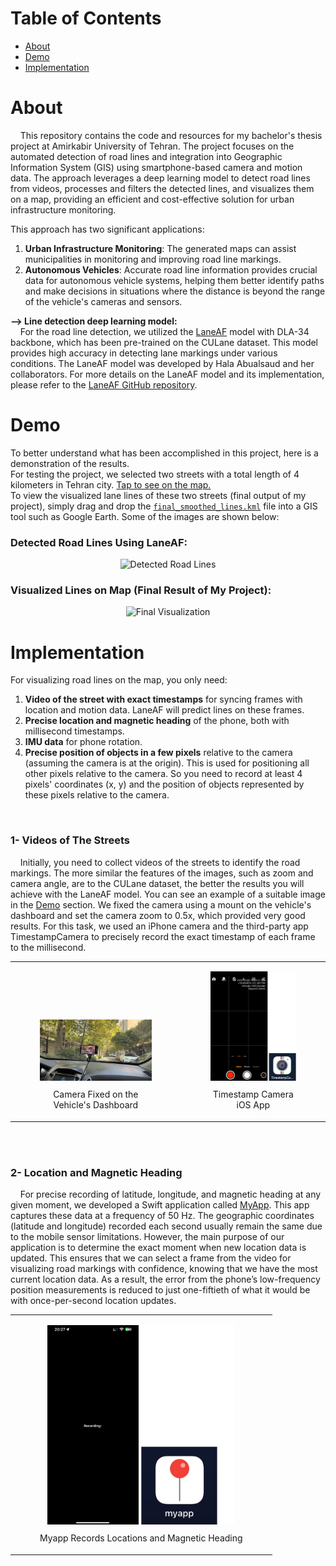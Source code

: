 # Table of Contents

- [About](#about)
- [Demo](#demo)
- [Implementation](#Implementation)

# About

&nbsp;&nbsp;&nbsp;&nbsp;This repository contains the code and resources for my bachelor's thesis project at Amirkabir University of Tehran. The project focuses on the automated detection of road lines and integration into Geographic Information System (GIS) using smartphone-based camera and motion data. The approach leverages a deep learning model to detect road lines from videos, processes and filters the detected lines, and visualizes them on a map, providing an efficient and cost-effective solution for urban infrastructure monitoring.

This approach has two significant applications:

1. **Urban Infrastructure Monitoring**: The generated maps can assist municipalities in monitoring and improving road line markings.
2. **Autonomous Vehicles**: Accurate road line information provides crucial data for autonomous vehicle systems, helping them better identify paths and make decisions in situations where the distance is beyond the range of the vehicle's cameras and sensors.

**--> Line detection deep learning model:** <br>
&nbsp;&nbsp;&nbsp;&nbsp;For the road line detection, we utilized the [LaneAF](https://paperswithcode.com/paper/laneaf-robust-multi-lane-detection-with) model with DLA-34 backbone, which has been pre-trained on the CULane dataset. This model provides high accuracy in detecting lane markings under various conditions. The LaneAF model was developed by Hala Abualsaud and her collaborators. For more details on the LaneAF model and its implementation, please refer to the [LaneAF GitHub repository](https://github.com/sel118/LaneAF?tab=readme-ov-file).

# Demo

To better understand what has been accomplished in this project, here is a demonstration of the results. <br>
For testing the project, we selected two streets with a total length of 4 kilometers in Tehran city. [Tap to see on the map.](https://www.google.com/maps?q=35.756888,51.372461)<br>
To view the visualized lane lines of these two streets (final output of my project), simply drag and drop the [`final_smoothed_lines.kml`](<https://github.com/alirezaghafari/Smart-road-lines-detection_and_integration_with_GIS/tree/master/output_kmls/smoothed_lines(final_output)/>) file into a GIS tool such as Google Earth. Some of the images are shown below:

### Detected Road Lines Using LaneAF:

<p align="center">
  <img src="assets/detected_lines.gif" alt="Detected Road Lines" width="700"/>
</p>

### Visualized Lines on Map (Final Result of My Project):

<p align="center">
  <img src="assets/smoothed_lines.png" alt="Final Visualization" width="700"/>
</p>

# Implementation

For visualizing road lines on the map, you only need:

1. **Video of the street with exact timestamps** for syncing frames with location and motion data. LaneAF will predict lines on these frames.
2. **Precise location and magnetic heading** of the phone, both with millisecond timestamps.
3. **IMU data** for phone rotation.
4. **Precise position of objects in a few pixels** relative to the camera (assuming the camera is at the origin). This is used for positioning all other pixels relative to the camera. So you need to record at least 4 pixels' coordinates (x, y) and the position of objects represented by these pixels relative to the camera.

<br>

### 1- Videos of The Streets

&nbsp;&nbsp;&nbsp;&nbsp;Initially, you need to collect videos of the streets to identify the road markings. The more similar the features of the images, such as zoom and camera angle, are to the CULane dataset, the better the results you will achieve with the LaneAF model. You can see an example of a suitable image in the [Demo](#demo) section. We fixed the camera using a mount on the vehicle's dashboard and set the camera zoom to 0.5x, which provided very good results. For this task, we used an iPhone camera and the third-party app TimestampCamera to precisely record the exact timestamp of each frame to the millisecond.

<table>
  <tr>
    <td style="vertical-align: bottom;">
      <figure style="text-align: center;">
        <img src="assets/fixed_camera.jpg" alt="Camera Fixed on the Vehicle's Dashboard" style="width: 100%; max-width: 450px; height: auto;" />
        <figcaption style="margin-top: 10px;">Camera Fixed on the Vehicle's Dashboard</figcaption>
      </figure>
    </td>
    <td style="vertical-align: bottom;">
      <figure style="text-align: center;">
        <img src="assets/timestampCamera.png" alt="Timestamp Camera iOS App" style="width: 100%; max-width: 300px; height: auto;" />
        <figcaption style="margin-top: 10px;">Timestamp Camera iOS App</figcaption>
      </figure>
    </td>
  </tr>
</table>

<br>
<br>

### 2- Location and Magnetic Heading

&nbsp;&nbsp;&nbsp;&nbsp;For precise recording of latitude, longitude, and magnetic heading at any given moment, we developed a Swift application called [MyApp](<https://github.com/alirezaghafari/Smart-road-lines-detection_and_integration_with_GIS/tree/master/myapp%20(to_record_locations_and_magnetic_headings)>). This app captures these data at a frequency of 50 Hz. The geographic coordinates (latitude and longitude) recorded each second usually remain the same due to the mobile sensor limitations. However, the main purpose of our application is to determine the exact moment when new location data is updated. This ensures that we can select a frame from the video for visualizing road markings with confidence, knowing that we have the most current location data. As a result, the error from the phone’s low-frequency position measurements is reduced to just one-fiftieth of what it would be with once-per-second location updates.

<table style="margin: auto;">
  <tr>
    <td style="text-align: center;">
      <figure style="text-align: center;">
        <img src="assets/myapp.png" alt="Myapp" style="max-width: 300px; height: auto;" />
        <figcaption style="margin-top: 10px;">Myapp Records Locations and Magnetic Heading</figcaption>
      </figure>
    </td>
  </tr>
</table>
